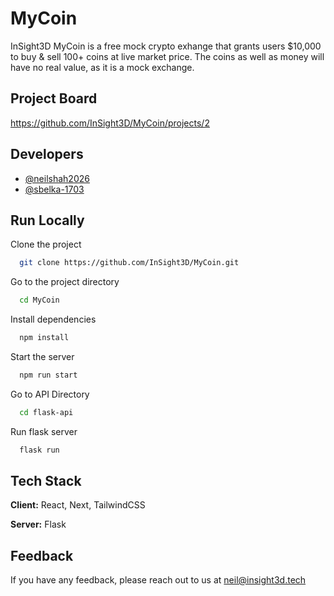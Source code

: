 
# MyCoin

InSight3D MyCoin is a free mock crypto exhange that grants users $10,000 to buy & sell 100+ coins at live market price. The coins as well as money will have no real value, as it is a mock exchange.

## Project Board
https://github.com/InSight3D/MyCoin/projects/2

## Developers

- [@neilshah2026](https://www.github.com/neilshah2026)
- [@sbelka-1703](https://github.com/sbelka-1703)


## Run Locally

Clone the project

```bash
  git clone https://github.com/InSight3D/MyCoin.git
```

Go to the project directory

```bash
  cd MyCoin
```

Install dependencies

```bash
  npm install
```

Start the server

```bash
  npm run start
```
Go to API Directory

```bash
  cd flask-api
```
Run flask server

```bash
  flask run
```



## Tech Stack

**Client:** React, Next, TailwindCSS

**Server:** Flask


## Feedback

If you have any feedback, please reach out to us at neil@insight3d.tech

